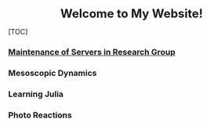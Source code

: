 <center><font size=5><b>Welcome to My Website!</b></font></center>

[TOC]

### [Maintenance of Servers in Research Group](maintenance.md)

### Mesoscopic Dynamics

### Learning Julia

### Photo Reactions

